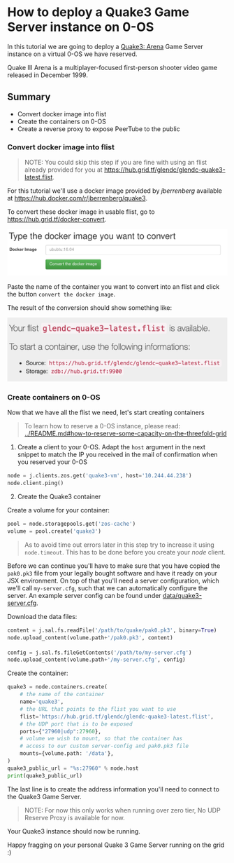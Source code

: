 # How to deploy a Quake3 Game Server instance on 0-OS

In this tutorial we are going to deploy a [Quake3: Arena](https://en.wikipedia.org/wiki/Quake_III_Arena) Game Server instance on a virtual 0-OS we have reserved.

Quake III Arena is a multiplayer-focused first-person shooter video game released in December 1999.

## Summary

- Convert docker image into flist
- Create the containers on 0-OS
- Create a reverse proxy to expose PeerTube to the public

### Convert docker image into flist

> NOTE: You could skip this step if you are fine with using an flist
> already provided for you at <https://hub.grid.tf/glendc/glendc-quake3-latest.flist>.

For this tutorial we'll use a docker image provided by _jberrenberg_ available at <https://hub.docker.com/r/jberrenberg/quake3>.

To convert these docker image in usable flist, go to https://hub.grid.tf/docker-convert.

![tfhub docker convertion](images/hub-convert.png)

Paste the name of the container you want to convert into an flist and click the button `convert the docker image`.

The result of the conversion should show something like:

![flist converted](images/quake3-flist-created.png)

### Create containers on 0-OS

Now that we have all the flist we need, let's start creating containers

> To learn how to reserve a 0-OS instance, please read:
> [../README.md#how-to-reserve-some-capacity-on-the-threefold-grid](../README.md#how-to-reserve-some-capacity-on-the-threefold-grid)

1. Create a client to your 0-OS. Adapt the `host` argument in the next snippet to match the IP you received in the mail of confirmation when you reserved your 0-OS

```python
node = j.clients.zos.get('quake3-vm', host='10.244.44.238')
node.client.ping()
```

2. Create the Quake3 container

Create a volume for your container:
```python
pool = node.storagepools.get('zos-cache')
volume = pool.create('quake3')
```

> As to avoid time out errors later in this step
> try to increase it using `node.timeout`.
> This has to be done before you create your _node_ client.

Before we can continue you'll have to make sure that you have
copied the `pak0.pk3` file from your legally bought software
and have it ready on your JSX environment. On top of that you'll
need a server configuration, which we'll call `my-server.cfg`,
such that we can automatically configure the server.
An example server config can be found under [data/quake3-server.cfg](data/quake3-server.cfg).

Download the data files:
```python
content = j.sal.fs.readFile('/path/to/quake/pak0.pk3', binary=True)
node.upload_content(volume.path+'/pak0.pk3', content)

config = j.sal.fs.fileGetContents('/path/to/my-server.cfg')
node.upload_content(volume.path+'/my-server.cfg', config)
```

Create the container:
```python
quake3 = node.containers.create(
    # the name of the container
    name='quake3',
    # the URL that points to the flist you want to use
    flist='https://hub.grid.tf/glendc/glendc-quake3-latest.flist',
    # the UDP port that is to be exposed
    ports={"27960|udp":27960},
    # volume we wish to mount, so that the container has
    # access to our custom server-config and pak0.pk3 file
    mounts={volume.path: '/data'},
)
quake3_public_url = "%s:27960" % node.host
print(quake3_public_url)
```

The last line is to create the address information you'll need to connect to the Quake3 Game Server.

> NOTE: For now this only works when running over zero tier,
>       No UDP Reserve Proxy is available for now.

Your Quake3 instance should now be running.

Happy fragging on your personal Quake 3 Game Server running on the grid :)
